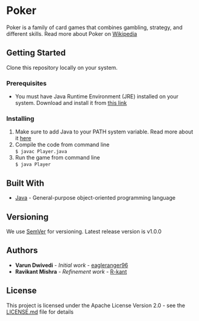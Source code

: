 # Poker

Poker is a family of card games that combines gambling, strategy, and different skills. Read more about Poker on [Wikipedia](https://en.wikipedia.org/wiki/Poker)

## Getting Started

Clone this repository locally on your system.

### Prerequisites

* You must have Java Runtime Environment (JRE) installed on your system. Download and install it from [this link](https://www.java.com/en/download/)

### Installing

1. Make sure to add Java to your PATH system variable. Read more about it [here](https://www.java.com/en/download/help/path.xml)
1. Compile the code from command line  
``` $ javac Player.java ```
1. Run the game from command line  
``` $ java Player ```

## Built With

* [Java](https://www.java.com) - General-purpose object-oriented programming language

## Versioning

We use [SemVer](http://semver.org/) for versioning. Latest release version is v1.0.0

## Authors

* **Varun Dwivedi** - *Initial work* - [eagleranger96](https://github.com/eagleranger96)
* **Ravikant Mishra** - *Refinement work* - [R-kant](https://github.com/r-kant)

## License

This project is licensed under the Apache License Version 2.0 - see the [LICENSE.md](LICENSE.md) file for details
